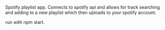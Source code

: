 Spotify playlist app. 
Connects to spotify api and allows for track searching and adding to a new playlist which then uploads to your spotify account.

run with npm start.
